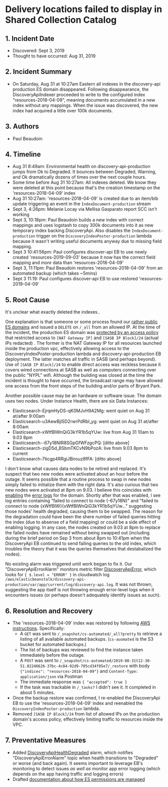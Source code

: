 # Delivery locations failed to display in Shared Collection Catalog

## 1. Incident Date
 - Discovered: Sept 3, 2019
 - Thought to have occurred: Aug 31, 2019

## 2. Incident Summary
 - On Saturday, Aug 31 at 10:27am Eastern all indexes in the discovery-api production ES domain disappeared. Following disappearance, the DiscoveryApiIndexer proceeded to write to the configured index "resources-2018-04-09", meaning documents accumulated in a new index without any mappings. When the issue was discovered, the new index had acquired a little over 100k documents.

## 3. Authors
 - Paul Beaudoin

## 4. Timeline
 - Aug 31 8:49am: Environmental health on discovery-api-production jumps from Ok to Degraded. It bounces between Degraded, Warning, and Ok dramatically dozens of times over the next couple hours.
 - Some time before Aug 31 10:27am: All indexes deleted. We know they were deleted at this point because that's the creation timestamp on the 'resources-2018-04-09' index
 - Aug 31 10:27am: 'resources-2018-04-09' is created due to an item/bib update triggering an event in the `IndexDocument-production` stream
 - Sept 3, 4:26pm: Melanie Locay via Mellisa Gasparato report SCC isn't working
 - Sept 3, 10:18pm: Paul Beaudoin builds a new index with correct mappings and uses logstash to copy 300k documents into it as new temporary index backing DiscoveryApi. Also disables the `IndexDocument-production` trigger on the `DiscoveryIndexPoster-production` lambda because it wasn't writing useful documents anyway due to missing field mapping.
 - Sept 3 10:41:56pm: Paul configures discover-api EB to use newly created 'resources-2019-09-03' because it now has the correct field mapping and *more* data than 'resources-2018-04-09'
 - Sept 3, 11:11pm: Paul Beaudoin restores 'resources-2018-04-09' from an automated backup (which takes ~5mins)
 - Sept 3 11:19: Paul configures discover-api EB to use restored 'resources-2019-04-09'

## 5. Root Cause

It's unclear what exactly deleted the indexes..

One explanation is that someone or some process found our [rather public ES domains](https://github.com/NYPL-discovery/discovery-api/blob/88159e60212fb96b9494695c5462722b75d89466/config/production.env#L3) and issued a `DELETE` on `/_all` from an allowed IP. At the time of the incident, the production ES domain was [protected by an access policy](https://github.com/NYPL/aws/blob/b5c0af0ec8357af9a645d8b47a5dbb0090966071/common/elasticsearch.md#2-make-the-domain-public-restrict-by-ip) that restricted access to `[NAT Gateway IP]` and `[SASB IP Block]/24` (actual IPs redacted) . The former is the NAT Gateway IP for all resources launched inside the production vpc, effectively allowing access to the DiscoveryIndexPoster-production lambda and discovery-api-production EB deployment. The latter matches all traffic in SASB (and perhaps beyond). Use of `[SASB IP Block]/24` to enable direct access was reckless because it covers wired connections at SASB as well as computers connecting over the public "NYPL" wifi. Although the building was closed at the time the incident is thought to have occurred, the broadcast range may have allowed one access from the front steps of the building and/or parts of Bryant Park.

Another possible cause may be an hardware or software issue. The domain uses two nodes. Under Instance Health, there are six Data Instances:
   * Elasticsearch-EjrqmHyDS-qK0MJvH9A2Mg: went quiet on Aug 31 at/after 9:00am
   * Elasticsearch-u3AewBjlSD2rwrPdRbI_yg: went quiet on Aug 31 at/after 8:00am
   * Elasticsearch-xWtfBlWnQiG3kYR1b5qYUw: live from Aug 31 10am to 9.03 8pm
   * Elasticsearch--67y18NIR8SGpGfWFzgcPQ: [ditto above]
   * Elasticsearch-zigD5d_8SbmTKCvN9bPozA: live from 9.03 8pm to current
   * Elasticsearch-7ticgp4RRgiJBirouz8fFA: [ditto above]

I don't know what causes data nodes to be retired and replaced. It's suspect that two new nodes were activated about an hour before the outage. It seems possible that a routine process to swap in new nodes simply failed to initialize them with the right data. It's also curious that two new nodes were activated at 8pm on 9.03. I believe this coincides with [enabling](https://console.aws.amazon.com/es/home?region=us-east-1#domain:resource=discovery-api-production;action=dashboard) the [error logs](https://console.aws.amazon.com/cloudwatch/home?region=us-east-1#logEventViewer:group=/aws/aes/domains/discovery-api-production/application-logs) for the domain. Shortly after that was enabled, I see log entries containing "failed to connect to node {-67y18N}" and "failed to connect to node {xWtfBlW}{xWtfBlWnQiG3kYR1b5qYUw..." suggesting those nodes' health degraded, causing them to be swapped. The reason for the degradation could have been the shere number of failed queries hitting the index (due to absense of a field mapping) or could be a side effect of enabling logging. In any case, the nodes created on 9.03 at 8pm to replace the failed nodes have remained without being swapped out (including during the brief period on Sep 3 from about 8pm to 10:41pm when the DiscoveryApi EB continued to send failing queries to the old index, which troubles the theory that it was the queries themselves that destabalized the nodes).

No existing alarm was triggered until work began to fix it. Our "DiscoveryApiErrorAlarm" monitors metric filter [DiscoveryApiError](https://console.aws.amazon.com/cloudwatch/home?region=us-east-1#metricFilter:group=/aws/elasticbeanstalk/discovery-api-production/var/app/current/log/discovery-api.log), which looks for `{ $.level = "ERROR" }` in cloudwatch log `/aws/elasticbeanstalk/discovery-api-production/var/app/current/log/discovery-api.log`. It was not thrown, suggesting the app itself is not throwing enough error-level logs when it encounters issues (or perhaps doesn't adequately identify issues as such).

## 6. Resolution and Recovery
 - The 'resources-2018-04-09' index was restored by following [AWS instructions](https://docs.aws.amazon.com/elasticsearch-service/latest/developerguide/es-managedomains-snapshots.html). Specifically:
   - A `GET` was sent to `/_snapshot/cs-automated/_all?pretty` to retrieve a listing of all available automated backups. (`cs-auomated` is the S3 bucket for automated backups.)
   - The list of backups was reviewed to find the instance taken immediately before the outage.
   - A `POST` was sent to `/_snapshot/cs-automated/2019-08-31t12-30-51.02246626-37bc-4c84-92d9-705cd34f85e7/_restore` with body `{"indices": "resources-2018-04-09"}` and `Content-Type: application/json` via Postman
   - The immediate response was `{ "accepted": true }`
   - If the task was trackable in `/_tasks?` I didn't see it. It completed in about 5 minutes.
 - Once the backup restore was confirmed, I re-enabled the DiscoveryApi EB to use the 'resources-2018-04-09' index and reenabled the `DiscoveryIndexPoster-production` lambda.
 - Removed `[SASB IP Block]/24` from list of allowed IPs on the production domain's access policy, effectively limiting traffic to resources inside the VPC.

## 7. Preventative Measures
 - Added [DiscoveryApiHealthDegraded](https://console.aws.amazon.com/cloudwatch/home?region=us-east-1#alarmsV2:alarm/DiscoveryApiProductionHealthDegraded) alarm, which notifies "DiscoveryApiErrorAlarm" topic when health transitions to "Degraded" or worse (and back again). It seems important to leverage EB's monitoring to detect issues *as well as* monitor app error logging (which depends on the app having traffic and logging errors)
 - Drafted [documentation about how ES permissions are managed](https://github.com/NYPL/aws/pull/14)
